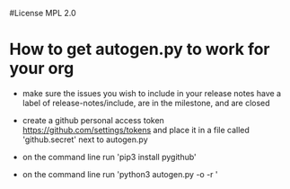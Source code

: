 #License MPL 2.0

# How to get autogen.py to work for your org

 - make sure the issues you wish to include in your release notes have a label of release-notes/include, are in the milestone, and are closed

 - create a github personal access token https://github.com/settings/tokens and place it in a file called 'github.secret' next to autogen.py
 - on the command line run 'pip3 install pygithub'
 - on the command line run 'python3 autogen.py -o <name of your organization> -r <name of your repo>'
